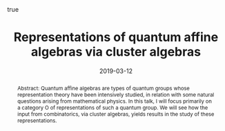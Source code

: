 ﻿---
title: Representations of quantum affine algebras via cluster algebras
event: Number Theory Seminar
event_url: https://mathematik.univie.ac.at/forschung/seminare/number-theory-seminar/nachrichtenvolldarstellung-se/news/representations-of-quantum-affine-algebras-via-cluster-algebras/?no_cache=1&tx_news_pi1%5Bcontroller%5D=News&tx_news_pi1%5Baction%5D=detail&cHash=cd1ab8b726e102f5ace5fb43f5067e69

location: Universität Wien
address:
#  street: 450 Serra Mall
  city: Vienna
#  region: CA
#  postcode: '94305'
  country: Austria

#summary: An example talk using Academic's Markdown slides feature.
abstract: "Abstract: Quantum affine algebras are types of quantum groups whose representation theory have been intensively studied, in relation with some natural questions arising from mathematical physics.  In this talk, I will focus primarily on a category O of representations of such a quantum group. We will see how the input from combinatorics, via cluster algebras, yields results in the study of these representations."

# Talk start and end times.
#   End time can optionally be hidden by prefixing the line with `#`.
date: "2019-03-12"
#date_end: "2030-06-01T15:00:00Z"
all_day: true

# Schedule page publish date (NOT talk date).
publishDate: "2019-03-12"

authors: []
tags: []

# Is this a featured talk? (true/false)
featured: false

image:
  caption: 'Image credit: [**Unsplash**](https://unsplash.com/photos/bzdhc5b3Bxs)'
  focal_point: Right

links:
# - icon: twitter
#  icon_pack: fab
#  name: Follow
#  url: https://twitter.com/georgecushen
url_code: ""
url_pdf: ""
url_slides: ""
url_video: ""

# Markdown Slides (optional).
#   Associate this talk with Markdown slides.
#   Simply enter your slide deck's filename without extension.
#   E.g. `slides = "example-slides"` references `content/slides/example-slides.md`.
#   Otherwise, set `slides = ""`.
slides :

# Projects (optional).
#   Associate this post with one or more of your projects.
#   Simply enter your project's folder or file name without extension.
#   E.g. `projects = ["internal-project"]` references `content/project/deep-learning/index.md`.
#   Otherwise, set `projects = []`.
projects :

# Enable math on this page?
math: true
---

